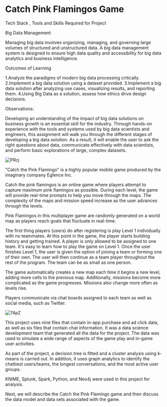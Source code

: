 # Catch Pink Flamingos Game

Tech Stack , Tools and Skills  Required for Project


Big Data Management

Managing big data involves organizing, managing, and governing large volumes of structured and unstructured data. A big data management system is designed to ensure high data quality and accessibility for big data analytics and business intelligence.


Outcomes of Learning

1.Analyze the paradigms of modern big data processing critically.
2.Implement a big data solution using a dataset provided.
3.Implement a big data solution after analyzing use cases, visualizing results, and reporting them.
4.Using Big Data as a solution, assess how ethics drive design decisions.


Observations:

Developing an understanding of the impact of big data solutions on business growth is an essential skill for the industry. Through hands-on experience with the tools and systems used by big data scientists and engineers, this assignment will walk you through the different stages of developing a big data solution. As a result, it will enable the user to ask the right questions about data, communicate effectively with data scientists, and perform basic explorations of large, complex datasets. 

![PRcj](https://user-images.githubusercontent.com/103935236/169433553-600a290a-8d49-4196-8f41-3b360a41fb8f.gif)


"Catch the Pink Flamingo" is a highly popular mobile game produced by the imaginary company Eglence Inc.

Catch the pink flamingos is an online game where players attempt to capture maximum pink flamingos as possible. During each level, the game will provide real-time prompts to help you move through the maps. The complexity of the maps and mission speed increase as the user advances through the levels.

Pink Flamingos in this multiplayer game are randomly generated on a world map as players reach goals that fluctuate in real-time.

The first thing players (users) do after registering is play Level 1 individually with no teammates. At this point in the game, the player starts building history and getting trained. A player is only allowed to be assigned to one team. It's easy to learn how to play the game on Level 1. Once the user finishes Level 1, the user is given the option of joining a team or forming one of their own. The user will then continue as a team player throughout the rest of the program. The team can be as small as one person.

The game automatically creates a new map each time it begins a new level, adding more cells to the previous map. Additionally, missions become more complicated as the game progresses. Missions also change more often as levels rise.

Players communicate via chat boards assigned to each team as well as social media, such as Twitter.


![74pZ](https://user-images.githubusercontent.com/103935236/169433889-42b2b198-da80-423c-854d-dc73d437bd89.gif)

This project uses nine files that contain in-app purchase and ad click data, as well as six files that contain chat information. It was a data science development team that generated all the data for the project. The data was used to simulate a wide range of aspects of the game play and in-game user activities.

As part of the project, a decision tree is fitted and a cluster analysis using k-means is carried out. In addition, it uses graph analytics to identify the chattiest users/teams, the longest conversations, and the most active user groups.

KNIME, Splunk, Spark, Python, and Neo4j were used in this project for analysis.

Next, we will describe the Catch the Pink Flamingo game and then discuss the data model and data sets associated with the game.

